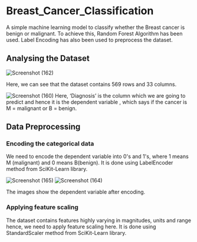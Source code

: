 # Breast_Cancer_Classification
A simple machine learning model to classify whether the Breast cancer is benign or malignant. To achieve this, Random Forest Algorithm has been used. Label Encoding has also been used to preprocess the dataset.

## Analysing the Dataset

![Screenshot (162)](https://user-images.githubusercontent.com/44607923/68864268-ddcb8900-0716-11ea-8c32-8e172ca9fed5.png)

Here, we can see that the dataset contains  569 rows and 33 columns.

![Screenshot (160)](https://user-images.githubusercontent.com/44607923/68864485-3b5fd580-0717-11ea-92e3-6a76fa4c3c60.png)
Here, ‘Diagnosis’ is the column which we are going to predict and hence it is the dependent variable , which says if the cancer is M = malignant or B = benign. 

## Data Preprocessing
### Encoding the categorical data
We need to encode the dependent variable into 0's and 1's, where 1 means M (malignant) and 0 means B(benign). It is done using LabelEncoder method from SciKit-Learn library.

![Screenshot (165)](https://user-images.githubusercontent.com/44607923/68865939-a27e8980-0719-11ea-9717-b3d1e5a1e650.png)  ![Screenshot (164)](https://user-images.githubusercontent.com/44607923/68865951-a7433d80-0719-11ea-80aa-acf833e6209e.png)
 
 The images show the dependent variable after encoding.
 
 ### Applying feature scaling
The dataset contains features highly varying in magnitudes, units and range hence, we need to apply feature scaling here. It is done using  StandardScaler method from SciKit-Learn library.


